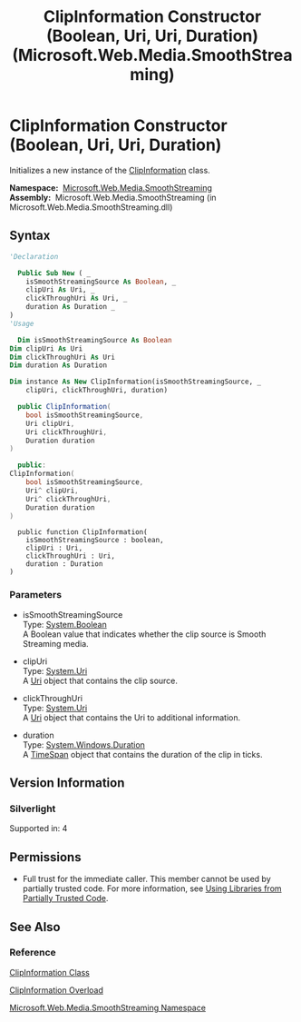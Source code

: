 ﻿---
title: ClipInformation Constructor (Boolean, Uri, Uri, Duration) (Microsoft.Web.Media.SmoothStreaming)
TOCTitle: ClipInformation Constructor (Boolean, Uri, Uri, Duration)
ms:assetid: M:Microsoft.Web.Media.SmoothStreaming.ClipInformation.#ctor(System.Boolean,System.Uri,System.Uri,System.Windows.Duration)
ms:mtpsurl: https://msdn.microsoft.com/en-us/library/microsoft.web.media.smoothstreaming.clipinformation.clipinformation(v=VS.90)
ms:contentKeyID: 31469238
ms.date: 05/02/2012
mtps_version: v=VS.90
dev_langs:
- vb
- csharp
- cpp
- jscript
api_location:
- Microsoft.Web.Media.SmoothStreaming.dll
api_name:
- Microsoft.Web.Media.SmoothStreaming.ClipInformation..ctor
api_type:
- Managed
topic_type:
- apiref
- kbSyntax
product_family_name: VS
ROBOTS: INDEX,FOLLOW
---

# ClipInformation Constructor (Boolean, Uri, Uri, Duration)

Initializes a new instance of the [ClipInformation](clipinformation-class-microsoft-web-media-smoothstreaming_1.md) class.

**Namespace:**  [Microsoft.Web.Media.SmoothStreaming](microsoft-web-media-smoothstreaming-namespace_1.md)  
**Assembly:**  Microsoft.Web.Media.SmoothStreaming (in Microsoft.Web.Media.SmoothStreaming.dll)

## Syntax

```vb
'Declaration

  Public Sub New ( _
    isSmoothStreamingSource As Boolean, _
    clipUri As Uri, _
    clickThroughUri As Uri, _
    duration As Duration _
)
'Usage

  Dim isSmoothStreamingSource As Boolean
Dim clipUri As Uri
Dim clickThroughUri As Uri
Dim duration As Duration

Dim instance As New ClipInformation(isSmoothStreamingSource, _
    clipUri, clickThroughUri, duration)
```

```csharp
  public ClipInformation(
    bool isSmoothStreamingSource,
    Uri clipUri,
    Uri clickThroughUri,
    Duration duration
)
```

```cpp
  public:
ClipInformation(
    bool isSmoothStreamingSource, 
    Uri^ clipUri, 
    Uri^ clickThroughUri, 
    Duration duration
)
```

```jscript
  public function ClipInformation(
    isSmoothStreamingSource : boolean, 
    clipUri : Uri, 
    clickThroughUri : Uri, 
    duration : Duration
)
```

### Parameters

  - isSmoothStreamingSource  
    Type: [System.Boolean](https://msdn.microsoft.com/library/a28wyd50)  
    A Boolean value that indicates whether the clip source is Smooth Streaming media.  

<!-- end list -->

  - clipUri  
    Type: [System.Uri](https://msdn.microsoft.com/library/txt7706a)  
    A [Uri](https://msdn.microsoft.com/library/txt7706a) object that contains the clip source.  

<!-- end list -->

  - clickThroughUri  
    Type: [System.Uri](https://msdn.microsoft.com/library/txt7706a)  
    A [Uri](https://msdn.microsoft.com/library/txt7706a) object that contains the Uri to additional information.  

<!-- end list -->

  - duration  
    Type: [System.Windows.Duration](https://msdn.microsoft.com/library/ms602372)  
    A [TimeSpan](https://msdn.microsoft.com/library/269ew577) object that contains the duration of the clip in ticks.  

## Version Information

### Silverlight

Supported in: 4  

## Permissions

  - Full trust for the immediate caller. This member cannot be used by partially trusted code. For more information, see [Using Libraries from Partially Trusted Code](https://msdn.microsoft.com/library/8skskf63).

## See Also

### Reference

[ClipInformation Class](clipinformation-class-microsoft-web-media-smoothstreaming_1.md)

[ClipInformation Overload](clipinformation-constructor-microsoft-web-media-smoothstreaming_1.md)

[Microsoft.Web.Media.SmoothStreaming Namespace](microsoft-web-media-smoothstreaming-namespace_1.md)

